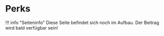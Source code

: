 # Perks

!!! info "Seiteninfo" 
      Diese Seite befindet sich noch im Aufbau. Der Beitrag wird bald verfügbar sein!
